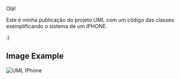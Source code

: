 Olá!

Este é minha publicação do projeto UML com um código das classes exemplificando o sistema de um IPHONE.

:)

## Image Example

![UML IPhone](https://lucid.app/publicSegments/view/889d1480-709e-46cd-aed8-73cefadd1750/image.png)


